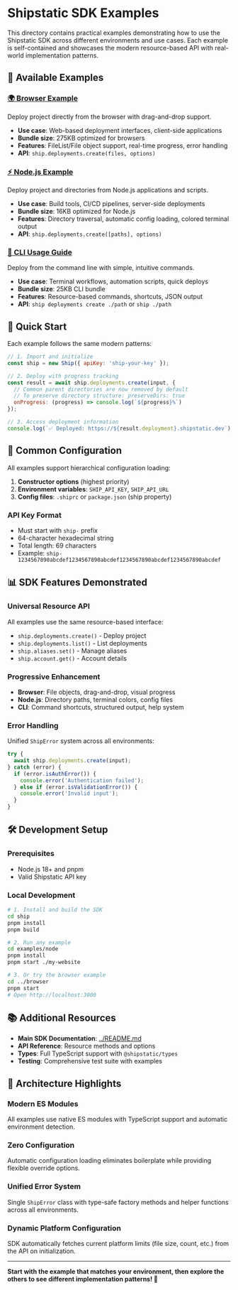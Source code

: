 # Shipstatic SDK Examples

This directory contains practical examples demonstrating how to use the Shipstatic SDK across different environments and use cases. Each example is self-contained and showcases the modern resource-based API with real-world implementation patterns.

## 📁 Available Examples

### [🌍 Browser Example](./browser/)
Deploy project directly from the browser with drag-and-drop support.
- **Use case**: Web-based deployment interfaces, client-side applications
- **Bundle size**: 275KB optimized for browsers
- **Features**: FileList/File object support, real-time progress, error handling
- **API**: `ship.deployments.create(files, options)`

### [⚡ Node.js Example](./node/)
Deploy project and directories from Node.js applications and scripts.
- **Use case**: Build tools, CI/CD pipelines, server-side deployments
- **Bundle size**: 16KB optimized for Node.js
- **Features**: Directory traversal, automatic config loading, colored terminal output
- **API**: `ship.deployments.create([paths], options)`

### [🚀 CLI Usage Guide](./cli/)
Deploy from the command line with simple, intuitive commands.
- **Use case**: Terminal workflows, automation scripts, quick deploys
- **Bundle size**: 25KB CLI bundle
- **Features**: Resource-based commands, shortcuts, JSON output
- **API**: `ship deployments create ./path` or `ship ./path`

## 🎯 Quick Start

Each example follows the same modern patterns:

```js
// 1. Import and initialize
const ship = new Ship({ apiKey: 'ship-your-key' });

// 2. Deploy with progress tracking
const result = await ship.deployments.create(input, {
  // Common parent directories are now removed by default
  // To preserve directory structure: preserveDirs: true
  onProgress: (progress) => console.log(`${progress}%`)
});

// 3. Access deployment information
console.log(`✅ Deployed: https://${result.deployment}.shipstatic.dev`);
```

## 🔧 Common Configuration

All examples support hierarchical configuration loading:

1. **Constructor options** (highest priority)
2. **Environment variables**: `SHIP_API_KEY`, `SHIP_API_URL`
3. **Config files**: `.shiprc` or `package.json` (ship property)

### API Key Format
- Must start with `ship-` prefix
- 64-character hexadecimal string
- Total length: 69 characters
- Example: `ship-1234567890abcdef1234567890abcdef1234567890abcdef1234567890abcdef`

## 📊 SDK Features Demonstrated

### Universal Resource API
All examples use the same resource-based interface:
- `ship.deployments.create()` - Deploy project
- `ship.deployments.list()` - List deployments  
- `ship.aliases.set()` - Manage aliases
- `ship.account.get()` - Account details

### Progressive Enhancement
- **Browser**: File objects, drag-and-drop, visual progress
- **Node.js**: Directory paths, terminal colors, config files
- **CLI**: Command shortcuts, structured output, help system

### Error Handling
Unified `ShipError` system across all environments:
```js
try {
  await ship.deployments.create(input);
} catch (error) {
  if (error.isAuthError()) {
    console.error('Authentication failed');
  } else if (error.isValidationError()) {
    console.error('Invalid input');
  }
}
```

## 🛠️ Development Setup

### Prerequisites
- Node.js 18+ and pnpm
- Valid Shipstatic API key

### Local Development
```sh
# 1. Install and build the SDK
cd ship
pnpm install
pnpm build

# 2. Run any example
cd examples/node
pnpm install
pnpm start ./my-website

# 3. Or try the browser example
cd ../browser
pnpm start
# Open http://localhost:3000
```

## 📚 Additional Resources

- **Main SDK Documentation**: [../README.md](../README.md)
- **API Reference**: Resource methods and options
- **Types**: Full TypeScript support with `@shipstatic/types`
- **Testing**: Comprehensive test suite with examples

## 🎨 Architecture Highlights

### Modern ES Modules
All examples use native ES modules with TypeScript support and automatic environment detection.

### Zero Configuration
Automatic configuration loading eliminates boilerplate while providing flexible override options.

### Unified Error System
Single `ShipError` class with type-safe factory methods and helper functions across all environments.

### Dynamic Platform Configuration
SDK automatically fetches current platform limits (file size, count, etc.) from the API on initialization.

---

**Start with the example that matches your environment, then explore the others to see different implementation patterns! 🚀**